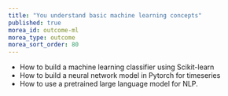 ```yaml
---
title: "You understand basic machine learning concepts"
published: true
morea_id: outcome-ml
morea_type: outcome
morea_sort_order: 80
---
```

* How to build a machine learning classifier using Scikit-learn
* How to build a neural network model in Pytorch for timeseries
* How to use a pretrained large language model for NLP.
